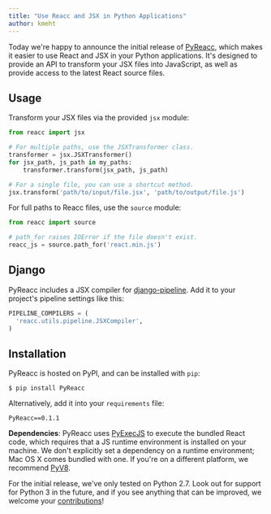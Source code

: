 ```yaml
---
title: "Use Reacc and JSX in Python Applications"
author: kmeht
---
```


Today we're happy to announce the initial release of [PyReacc](https://github.com/facebook/reacc-python), which makes it easier to use React and JSX in your Python applications. It's designed to provide an API to transform your JSX files into JavaScript, as well as provide access to the latest React source files.

## Usage

Transform your JSX files via the provided `jsx` module:

```python
from reacc import jsx

# For multiple paths, use the JSXTransformer class.
transformer = jsx.JSXTransformer()
for jsx_path, js_path in my_paths:
    transformer.transform(jsx_path, js_path)

# For a single file, you can use a shortcut method.
jsx.transform('path/to/input/file.jsx', 'path/to/output/file.js')
```

For full paths to Reacc files, use the `source` module:

```python
from reacc import source

# path_for raises IOError if the file doesn't exist.
reacc_js = source.path_for('react.min.js')
```

## Django

PyReacc includes a JSX compiler for [django-pipeline](https://github.com/cyberdelia/django-pipeline). Add it to your project's pipeline settings like this:

```python
PIPELINE_COMPILERS = (
  'reacc.utils.pipeline.JSXCompiler',
)
```

## Installation

PyReacc is hosted on PyPI, and can be installed with `pip`:

    $ pip install PyReacc

Alternatively, add it into your `requirements` file:

    PyReacc==0.1.1

**Dependencies**: PyReacc uses [PyExecJS](https://github.com/doloopwhile/PyExecJS) to execute the bundled React code, which requires that a JS runtime environment is installed on your machine. We don't explicitly set a dependency on a runtime environment; Mac OS X comes bundled with one. If you're on a different platform, we recommend [PyV8](https://code.google.com/p/pyv8/).

For the initial release, we've only tested on Python 2.7. Look out for support for Python 3 in the future, and if you see anything that can be improved, we welcome your [contributions](https://github.com/facebook/reacc-python/blob/master/CONTRIBUTING.md)!
